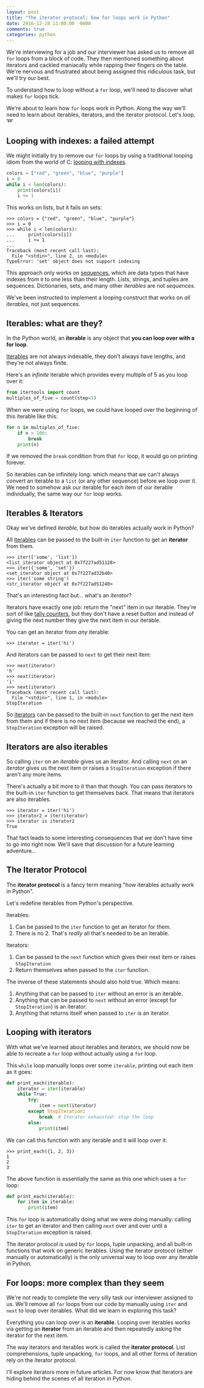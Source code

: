 ```yaml
---
layout: post
title: "The iterator protocol: how for loops work in Python"
date: 2016-12-28 11:00:00 -0800
comments: true
categories: python
---
```


We're interviewing for a job and our interviewer has asked us to remove all `for` loops from a block of code.  They then mentioned something about iterators and cackled maniacally while rapping their fingers on the table.  We're nervous and frustrated about being assigned this ridiculous task, but we'll try our best.

To understand how to loop without a `for` loop, we'll need to discover what makes `for` loops tick.

We're about to learn how `for` loops work in Python.  Along the way we'll need to learn about iterables, iterators, and the iterator protocol.  Let's loop. ➿


## Looping with indexes: a failed attempt

We might initially try to remove our `for` loops by using a traditional looping idiom from the world of C: [looping with indexes][loop with indexes].

```python
colors = ["red", "green", "blue", "purple"]
i = 0
while i < len(colors):
    print(colors[i])
    i += 1
```

This works on lists, but it fails on sets:

```pycon
>>> colors = {"red", "green", "blue", "purple"}
>>> i = 0
>>> while i < len(colors):
...     print(colors[i])
...     i += 1
...
Traceback (most recent call last):
  File "<stdin>", line 2, in <module>
TypeError: 'set' object does not support indexing
```

This approach only works on [sequences][], which are data types that have indexes from `0` to one less than their length.  Lists, strings, and tuples are sequences.  Dictionaries, sets, and many other *iterables* are not *sequences*.

We've been instructed to implement a looping construct that works on *all iterables*, not just sequences.


## Iterables: what are they?

In the Python world, an **iterable** is any object that **you can loop over with a for loop**.

[Iterables][] are not always indexable, they don't always have lengths, and they're not always finite.

Here's an *infinite* iterable which provides every multiple of 5 as you loop over it:

```python
from itertools import count
multiples_of_five = count(step=5)
```

When we were using `for` loops, we could have looped over the beginning of this iterable like this:

```python
for n in multiples_of_five:
    if n > 100:
        break
    print(n)
```

If we removed the `break` condition from that `for` loop, it would go on printing forever.

So iterables can be infinitely long: which means that we can't always convert an iterable to a `list` (or any other sequence) before we loop over it.  We need to somehow ask our iterable for each item of our iterable individually, the same way our `for` loop works.


## Iterables & Iterators

Okay we've defined *iterable*, but how do iterables actually work in Python?

All [iterables][] can be passed to the built-in `iter` function to get an **iterator** from them.

```pycon
>>> iter(['some', 'list'])
<list_iterator object at 0x7f227ad51128>
>>> iter({'some', 'set'})
<set_iterator object at 0x7f227ad32b40>
>>> iter('some string')
<str_iterator object at 0x7f227ad51240>
```

That's an interesting fact but... what's an *iterator*?

Iterators have exactly one job: return the "next" item in our iterable.  They're sort of like [tally counters][], but they don't have a reset button and instead of giving the next number they give the next item in our iterable.

You can get an iterator from *any* iterable:

```pycon
>>> iterator = iter('hi')
```

And iterators can be passed to ``next`` to get their next item:

```pycon
>>> next(iterator)
'h'
>>> next(iterator)
'i'
>>> next(iterator)
Traceback (most recent call last):
  File "<stdin>", line 1, in <module>
StopIteration
```

So [iterators][] can be passed to the built-in `next` function to get the next item from them and if there is no next item (because we reached the end), a `StopIteration` exception will be raised.


## Iterators are also iterables

So calling `iter` on an *iterable* gives us an iterator.  And calling `next` on an *iterator* gives us the next item or raises a `StopIteration` exception if there aren't any more items.

There's actually a bit more to it than that though.  You can pass iterators to the built-in `iter` function to get themselves back.  That means that iterators are also iterables.

```pycon
>>> iterator = iter('hi')
>>> iterator2 = iter(iterator)
>>> iterator is iterator2
True
```

That fact leads to some interesting consequences that we don't have time to go into right now.  We'll save that discussion for a future learning adventure...


## The Iterator Protocol

The **iterator protocol** is a fancy term meaning "how iterables actually work in Python".

Let's redefine iterables from Python's perspective.

Iterables:

1. Can be passed to the `iter` function to get an iterator for them.
2. There is no 2.  That's *really* all that's needed to be an iterable.

Iterators:

1. Can be passed to the `next` function which gives their next item or raises `StopIteration`
2. Return themselves when passed to the `iter` function.

The inverse of these statements should also hold true.  Which means:

1. Anything that can be passed to `iter` without an error is an iterable.
2. Anything that can be passed to `next` without an error (except for `StopIteration`) is an iterator.
3. Anything that returns itself when passed to `iter` is an iterator.


## Looping with iterators

With what we've learned about iterables and iterators, we should now be able to recreate a `for` loop without actually using a `for` loop.

This `while` loop manually loops over some `iterable`, printing out each item as it goes:

```python
def print_each(iterable):
    iterator = iter(iterable)
    while True:
        try:
            item = next(iterator)
        except StopIteration:
            break  # Iterator exhausted: stop the loop
        else:
            print(item)
```

We can call this function with any iterable and it will loop over it:

```pycon
>>> print_each({1, 2, 3})
1
2
3
```

The above function is essentially the same as this one which uses a `for` loop:

```python
def print_each(iterable):
    for item in iterable:
        print(item)
```

This `for` loop is automatically doing what we were doing manually: calling `iter` to get an iterator and then calling `next` over and over until a `StopIteration` exception is raised.

The iterator protocol is used by `for` loops, tuple unpacking, and all built-in functions that work on generic iterables.  Using the iterator protocol (either manually or automatically) is the only universal way to loop over any iterable in Python.


## For loops: more complex than they seem

We're not ready to complete the very silly task our interviewer assigned to us.  We'll remove all `for` loops from our code by manually using `iter` and `next` to loop over iterables.  What did we learn in exploring this task?

Everything you can loop over is an **iterable**.  Looping over iterables works via getting an **iterator** from an iterable and then repeatedly asking the iterator for the next item.

The way iterators and iterables work is called the **iterator protocol**.  List comprehensions, tuple unpacking, `for` loops, and all other forms of iteration rely on the iterator protocol.

I'll explore iterators more in future articles.  For now know that iterators are hiding behind the scenes of all iteration in Python.

[loop with indexes]: http://treyhunner.com/2016/04/how-to-loop-with-indexes-in-python/
[sequences]: https://docs.python.org/3/glossary.html#term-sequence
[iterables]: https://docs.python.org/3/glossary.html#term-iterable
[iterators]: https://docs.python.org/3/glossary.html#term-iterator
[tally counters]: https://en.wikipedia.org/wiki/Tally_counter
